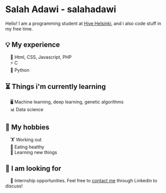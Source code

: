 # Salah Adawi - salahadawi
Hello! I am a programming student at [Hive Helsinki](https://www.hive.fi/en/), and i also code stuff in my free time.

## 💡 My experience
&nbsp;&nbsp;&nbsp;&nbsp;📃 Html, CSS, Javascript, PHP<br />
&nbsp;&nbsp;&nbsp; ⚡  C<br />
&nbsp;&nbsp;&nbsp;&nbsp;🐍 Python<br />

## ⏳ Things i'm currently learning
&nbsp;&nbsp;&nbsp;&nbsp;🖥️ Machine learning, deep learning, genetic algorithms<br />
&nbsp;&nbsp;&nbsp;&nbsp;📊 Data science<br />

## 🏓 My hobbies
&nbsp;&nbsp;&nbsp;&nbsp;🏋️ Working out<br />
&nbsp;&nbsp;&nbsp;&nbsp;🍏 Eating healthy<br />
&nbsp;&nbsp;&nbsp;&nbsp;📖 Learning new things<br />

## 📅 I am looking for
&nbsp;&nbsp;&nbsp;&nbsp;🏢 Internship opportunities. Feel free to [contact me](https://www.linkedin.com/in/salah-adawi/) through Linkedin to discuss! 
